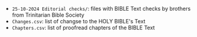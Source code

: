 - `25-10-2024 Editorial checks/`: files with BIBLE Text checks by brothers from Trinitarian Bible Society
- `Changes.csv`: list of changse to the HOLY BIBLE's Text
- `Chapters.csv`: list of proofread chapters of the BIBLE Text